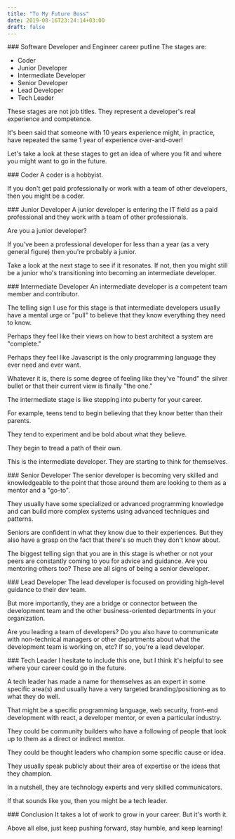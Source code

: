 ```yaml
---
title: "To My Future Boss"
date: 2019-08-16T23:24:14+03:00
draft: false
---
```



### Software Developer and Engineer career putline
The stages are:

- Coder
- Junior Developer
- Intermediate Developer
- Senior Developer
- Lead Developer
- Tech Leader

These stages are not job titles. They represent a developer's real experience and competence.

It's been said that someone with 10 years experience might, in practice, have repeated the same 1 year of experience over-and-over!

Let's take a look at these stages to get an idea of where you fit and where you might want to go in the future.

### Coder
A coder is a hobbyist.

If you don't get paid professionally or work with a team of other developers, then you might be a coder.

### Junior Developer
A junior developer is entering the IT field as a paid professional and they work with a team of other professionals.

Are you a junior developer?

If you've been a professional developer for less than a year (as a very general figure) then you're probably a junior.

Take a look at the next stage to see if it resonates. If not, then you might still be a junior who's transitioning into becoming an intermediate developer.

### Intermediate Developer
An intermediate developer is a competent team member and contributor.

The telling sign I use for this stage is that intermediate developers usually have a mental urge or "pull" to believe that they know everything they need to know.

Perhaps they feel like their views on how to best architect a system are "complete."

Perhaps they feel like Javascript is the only programming language they ever need and ever want.

Whatever it is, there is some degree of feeling like they've "found" the silver bullet or that their current view is finally "the one."

The intermediate stage is like stepping into puberty for your career.

For example, teens tend to begin believing that they know better than their parents.

They tend to experiment and be bold about what they believe.

They begin to tread a path of their own.

This is the intermediate developer. They are starting to think for themselves.

### Senior Developer
The senior developer is becoming very skilled and knowledgeable to the point that those around them are looking to them as a mentor and a "go-to".

They usually have some specialized or advanced programming knowledge and can build more complex systems using advanced techniques and patterns.

Seniors are confident in what they know due to their experiences. But they also have a grasp on the fact that there's so much they don't know about.

The biggest telling sign that you are in this stage is whether or not your peers are constantly coming to you for advice and guidance. Are you mentoring others too? These are all signs of being a senior developer.

### Lead Developer
The lead developer is focused on providing high-level guidance to their dev team.

But more importantly, they are a bridge or connector between the development team and the other business-oriented departments in your organization.

Are you leading a team of developers? Do you also have to communicate with non-technical managers or other departments about what the development team is working on, etc? If so, you're a lead developer.

### Tech Leader
I hesitate to include this one, but I think it's helpful to see where your career could go in the future.

A tech leader has made a name for themselves as an expert in some specific area(s) and usually have a very targeted branding/positioning as to what they do well.

That might be a specific programming language, web security, front-end development with react, a developer mentor, or even a particular industry.

They could be community builders who have a following of people that look up to them as a direct or indirect mentor.

They could be thought leaders who champion some specific cause or idea.

They usually speak publicly about their area of expertise or the ideas that they champion.

In a nutshell, they are technology experts and very skilled communicators.

If that sounds like you, then you might be a tech leader.

### Conclusion
It takes a lot of work to grow in your career. But it's worth it.

Above all else, just keep pushing forward, stay humble, and keep learning!

